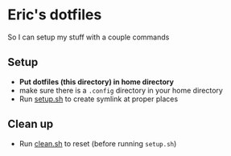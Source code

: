 # Eric's dotfiles #
So I can setup my stuff with a couple commands

## Setup ##
- **Put dotfiles (this directory) in home directory**
- make sure there is a `.config` directory in your home directory
- Run [setup.sh](setup.sh) to create symlink at proper places

## Clean up ##
- Run [clean.sh](clean.sh) to reset (before running `setup.sh`)
